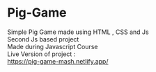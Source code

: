 # Pig-Game
Simple Pig Game made using HTML , CSS and Js  <br>
Second Js based project  <br>
Made during Javascript Course  <br>
Live Version of project  :  <br>
https://pig-game-mash.netlify.app/
